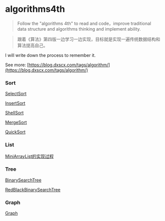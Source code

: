 # algorithms4th

> Follow the "algorithms 4th" to read and code，improve traditional data structure and algorithms thinking and implement ability.

> 跟着《算法》第四版一边学习一边实现，目标就是实现一遍传统数据结构和算法提高自己。


I will write down the process to remember it. 

See more: [https://blog.dxscx.com/tags/algorithm/](https://blog.dxscx.com/tags/algorithm/)

### Sort
[SelectSort](src/fundamentals/sort/selectsort/)

[InsertSort](src/fundamentals/sort/insertsort/)

[ShellSort](src/fundamentals/sort/shellsort/)

[MergeSort](src/fundamentals/sort/mergesort/)

[QuickSort](src/fundamentals/sort/quicksort/)

### List

[MiniArrayList的实现过程](src/fundamentals/list/)


### Tree

[BinarySearchTree](src/fundamentals/tree/binarysearchtree)

[RedBlackBinarySearchTree](src/fundamentals/tree/redblackbinarysearchtree)

### Graph

[Graph](src/fundamentals/graph/)
